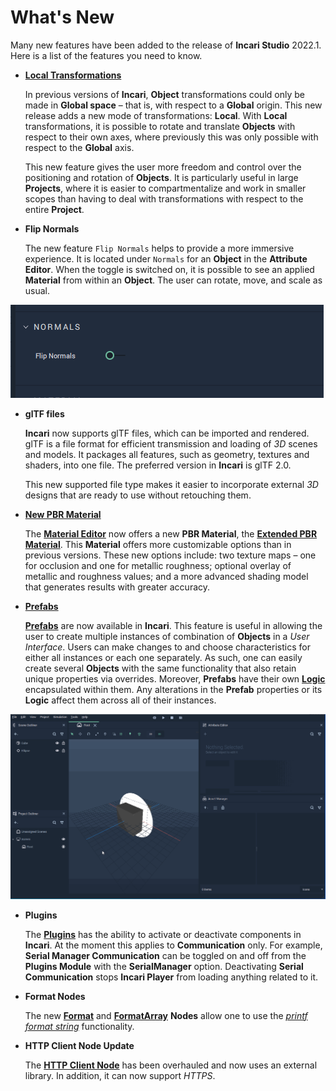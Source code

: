 # What's New

Many new features have been added to the release of **Incari Studio** 2022.1. Here is a list of the features you need to know.

* [**Local Transformations**](attributes/common-attributes/transformation/local.md) 

    In previous versions of **Incari**, **Object** transformations could only be made in **Global space** – that is, with respect to a **Global** origin. This new release adds a new mode of transformations: **Local**. With **Local** transformations, it is possible to rotate and translate **Objects** with respect to their own axes, where previously this was only possible with respect to the **Global** axis.

    This new feature gives the user more freedom and control over the positioning and rotation of **Objects**. It is particularly useful in large **Projects**, where it is easier to compartmentalize and work in smaller scopes than having to deal with transformations with respect to the entire **Project**.
    
    
    <!-- 
    Switch the toggle `LocalMode` to enable and disable this feature. 
    
    There are several new **Nodes** attached to this new feature:

    * [**Set Local Position**](../toolbox/incari/object/set-local-position.md)
    * [**Get Local Position**](../toolbox/incari/object/get-local-position.md)
    * [**Set Local Rotation**](../toolbox/incari/object/set-local-rotation.md)
    * [**Get Local Rotation**](../toolbox/incari/object/get-local-rotation.md)
    * [**On Local Position Change**](../toolbox/events/object/on-local-position-change.md)
    * [**On Local Rotation Change**](../toolbox/events/object/on-local-rotation-change.md) -->
  


* **Flip Normals** 
  
      
    The new feature `Flip Normals` helps to provide a more immersive experience. It is located under `Normals` for an **Object** in the **Attribute Editor**. When the toggle is switched on, it is possible to see an applied **Material** from within an **Object**. The user can rotate, move, and scale as usual.

![](../.gitbook/assets/flip_normals.png)   


* **glTF files**

    **Incari** now supports glTF files, which can be imported and rendered. glTF is a file format for efficient transmission and loading of _3D_ scenes and models. It packages all features, such as geometry, textures and shaders, into one file. The preferred version in **Incari** is glTF 2.0.

    This new supported file type makes it easier to incorporate external _3D_ designs that are ready to use without retouching them.


* [**New PBR Material**](../modules/material-editor/extended-pbr-model.md)
  
     The [**Material Editor**](../modules/material-editor/README.md) now offers a new **PBR Material**, the [**Extended PBR Material**](../modules/material-editor/extended-pbr-model.md). This **Material** offers more customizable options than in previous versions. These new options include: two texture maps – one for occlusion and one for metallic roughness; optional overlay of metallic and roughness values; and a more advanced shading model that generates results with greater accuracy.


* [**Prefabs**](prefabs/README.md)

    [**Prefabs**](prefabs/README.md) are now available in **Incari**. This feature is useful in allowing the user to create multiple instances of combination of **Objects** in a *User Interface*. Users can make changes to and choose characteristics for either all instances or each one separately. As such, one can easily create several **Objects** with the same functionality that also retain unique properties via overrides. Moreover, **Prefabs** have their own [**Logic**](../modules/logic-editor.md) encapsulated within them. Any alterations in the **Prefab** properties or its **Logic** affect them across all of their instances.

    <!-- For example, **Prefabs** can be used to create several buttons that change color when a mouse hovers over it. For this, right-click the group of **Objects** and select `Make prefab`, and duplicate as many types as necessary. To make edits to the **Prefab**, simply locate it in the **Asset Manager** and double-click to open up a special **Prefab** window. These edits will override the properties changed, but unique properties will remain. It is easy to share with others or between projects with the `Export prefab` option in the **Asset Manager**. All **Assets** inside a **Prefab** will be put together into a directory on export.

    Within the **Prefab** **Logic** window, there are two **Nodes** which allow the user to apply **Logic** to a **Prefab**:

    * **Prefab Input**
    * **Prefab Output**

    This **Prefab Logic** can then be used in the **Scene Logic** with its corresponding **Prefab Node**. -->

![](../.gitbook/assets/prefabs1.gif)

* **Plugins** 
  
    <!--The [**Plugins Editor**](../modules/plugins/README.md) holds the ability to activate or deactivate **Communication** in **Incari**. For example, **Serial Manager Communication** can be toggled on and off from the **Editor**. When deactivated, **Incari Player** will not load anything related to **Serial Communication** in order to improve performance and stability.  -->

    The [**Plugins**](../modules/plugins/README.md) has the ability to activate or deactivate components in **Incari**. At the moment this applies to **Communication** only. For example, **Serial Manager Communication** can be toggled on and off from the **Plugins Module** with the **SerialManager** option. Deactivating **Serial Communication** stops **Incari Player** from loading anything related to it.  


* **Format Nodes**

    The new [**Format**](../toolbox/string/format.md) and [**FormatArray**](../toolbox/string/formatarray.md) **Nodes** allow one to use the [*printf format string*](https://en.wikipedia.org/wiki/Printf_format_string) functionality.

* **HTTP Client Node Update**

    The [**HTTP Client Node**](../toolbox/communication/http/httpclient.md) has been overhauled and now uses an external library. In addition, it can now support *HTTPS*.